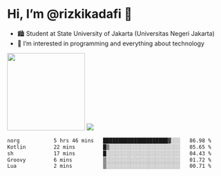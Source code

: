# Hi, I’m @rizkikadafi 👋
- 🏙 Student at State University of Jakarta (Universitas Negeri Jakarta)
- 👀 I’m interested in programming and everything about technology
<img height="180em" src="https://github-readme-stats.vercel.app/api?username=rizkikadafi&show_icons=true&hide_border=true&&count_private=true&include_all_commits=true" />
<img src="https://github-readme-stats.vercel.app/api/top-langs/?username=rizkikadafi&show_icons=true&hide_border=true&&count_private=true&include_all_commits=true" />

<!--START_SECTION:waka-->

```txt
norg           5 hrs 46 mins   █████████████████████▓░░░   86.98 %
Kotlin         22 mins         █▒░░░░░░░░░░░░░░░░░░░░░░░   05.65 %
sh             17 mins         █░░░░░░░░░░░░░░░░░░░░░░░░   04.43 %
Groovy         6 mins          ▒░░░░░░░░░░░░░░░░░░░░░░░░   01.72 %
Lua            2 mins          ▒░░░░░░░░░░░░░░░░░░░░░░░░   00.71 %
```

<!--END_SECTION:waka-->

<!---
rizkikadafi/rizkikadafi is a ✨ special ✨ repository because its `README.md` (this file) appears on your GitHub profile.
You can click the Preview link to take a look at your changes.
--->
